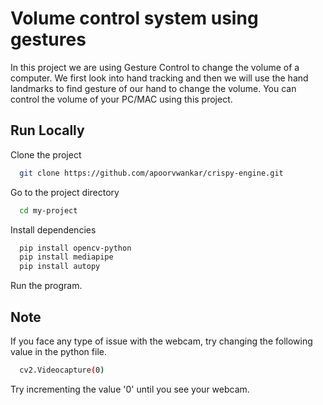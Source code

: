 
# Volume control system using gestures

In this project we are using Gesture Control to change the volume of a computer. We first look into hand tracking and then we will use the hand landmarks to find gesture of our hand to change the volume. You can control the volume of your PC/MAC using this project.


## Run Locally

Clone the project

```bash
  git clone https://github.com/apoorvwankar/crispy-engine.git
```

Go to the project directory

```bash
  cd my-project
```

Install dependencies

```bash
  pip install opencv-python
  pip install mediapipe
  pip install autopy
```

Run the program.


  
## Note

If you face any type of issue with the webcam, try changing the following value in the python file.

```bash
  cv2.Videocapture(0)
```

  Try incrementing the value '0' until you see your webcam.
